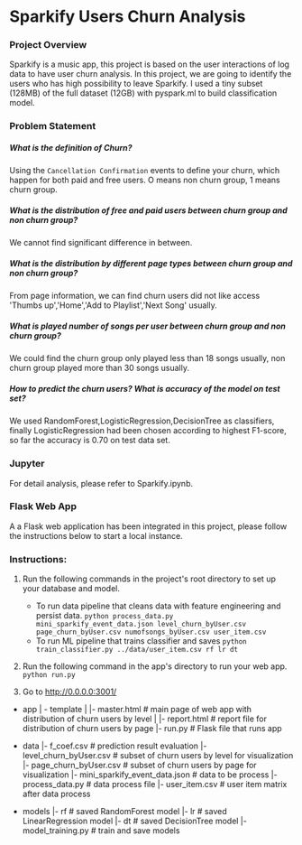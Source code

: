 # Sparkify Users Churn Analysis

### Project Overview  

Sparkify is a music app, this project is based on the user interactions of log data to have user churn analysis.
In this project, we are going to identify the users who has high possibility to leave Sparkify. I used a tiny subset (128MB) of the full dataset (12GB) with pyspark.ml to build classification model.

### Problem Statement

##### What is the definition of Churn?
Using the `Cancellation Confirmation` events to define your churn, which happen for both paid and free users. O means non churn group, 1 means churn group.
##### What is the distribution of free and paid users between churn group and non churn group?
We cannot find significant difference in between.  

##### What is the distribution by different page types between churn group and non churn group?
From page information, we can find churn users did not like access 'Thumbs up','Home','Add to Playlist','Next Song' usually. 

##### What is played number of songs per user between churn group and non churn group?
We could find the churn group only played less than 18 songs usually, non churn group played more than 30 songs usually.

##### How to predict the churn users? What is accuracy of the model on test set?
We used RandomForest,LogisticRegression,DecisionTree as classifiers, finally LogisticRegression had been chosen according to highest F1-score, so far the accuracy is 0.70 on test data set.

### Jupyter

For detail analysis, please refer to Sparkify.ipynb.

### Flask Web App

A a Flask web application has been integrated in this project, please follow the instructions below to start a local instance.

### Instructions:
1. Run the following commands in the project's root directory to set up your database and model.

    - To run data pipeline that cleans data with feature engineering and persist data.
        `python process_data.py mini_sparkify_event_data.json level_churn_byUser.csv page_churn_byUser.csv numofsongs_byUser.csv user_item.csv`
    - To run ML pipeline that trains classifier and saves
        `python train_classifier.py ../data/user_item.csv rf lr dt`

2. Run the following command in the app's directory to run your web app.
    `python run.py`

3. Go to http://0.0.0.0:3001/

- app
| - template
| |- master.html  # main page of web app with distribution of churn users by level
| |- report.html  # report file for distribution of churn users by page
|- run.py  # Flask file that runs app

- data
|- f_coef.csv  # prediction result evaluation 
|- level_churn_byUser.csv  # subset of churn users by level for visualization
|- page_churn_byUser.csv # subset of churn users by page for visualization
|- mini_sparkify_event_data.json # data to be process
|- process_data.py # data process file
|- user_item.csv   # user item matrix after data process

- models
|- rf # saved RandomForest model
|- lr # saved LinearRegression model
|- dt # saved DecisionTree model
|- model_training.py  # train and save models
